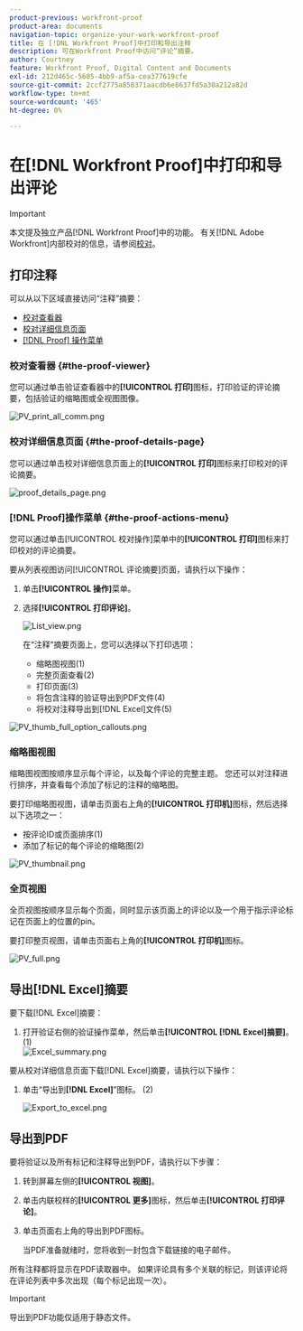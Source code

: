 ```yaml
---
product-previous: workfront-proof
product-area: documents
navigation-topic: organize-your-work-workfront-proof
title: 在 [!DNL Workfront Proof]中打印和导出注释
description: 可在Workfront Proof中访问“评论”摘要。
author: Courtney
feature: Workfront Proof, Digital Content and Documents
exl-id: 212d465c-5605-4bb9-af5a-cea377619cfe
source-git-commit: 2ccf2775a858371aacdb6e8637fd5a30a212a82d
workflow-type: tm+mt
source-wordcount: '465'
ht-degree: 0%

---
```


# 在[!DNL Workfront Proof]中打印和导出评论

>[!IMPORTANT]
>
>本文提及独立产品[!DNL Workfront Proof]中的功能。 有关[!DNL Adobe Workfront]内部校对的信息，请参阅[校对](../../../review-and-approve-work/proofing/proofing.md)。

## 打印注释

可以从以下区域直接访问“注释”摘要：

* [校对查看器](#the-proof-viewer)
* [校对详细信息页面](#the-proof-details-page)
* [ [!DNL Proof] 操作菜单](#the-proof-actions-menu)

### 校对查看器 {#the-proof-viewer}

您可以通过单击验证查看器中的&#x200B;**[!UICONTROL 打印]**&#x200B;图标，打印验证的评论摘要，包括验证的缩略图或全视图图像。

![PV_print_all_comm.png](assets/pv-print-all-comm-350x158.png)

### 校对详细信息页面 {#the-proof-details-page}

您可以通过单击校对详细信息页面上的&#x200B;**[!UICONTROL 打印]**&#x200B;图标来打印校对的评论摘要。

![proof_details_page.png](assets/proof-details-page-350x231.png)

### [!DNL Proof]操作菜单 {#the-proof-actions-menu}

您可以通过单击[!UICONTROL 校对操作]菜单中的&#x200B;**[!UICONTROL 打印]**&#x200B;图标来打印校对的评论摘要。

要从列表视图访问[!UICONTROL 评论摘要]页面，请执行以下操作：

1. 单击&#x200B;**[!UICONTROL 操作]**&#x200B;菜单。
1. 选择&#x200B;**[!UICONTROL 打印评论]**。

   ![List_view.png](assets/list-view-350x155.png)

   在“注释”摘要页面上，您可以选择以下打印选项：

   * 缩略图视图(1)
   * 完整页面查看(2)
   * 打印页面(3)
   * 将包含注释的验证导出到PDF文件(4)
   * 将校对注释导出到[!DNL Excel]文件(5)

![PV_thumb_full_option_callouts.png](assets/pv-thumb-full-option-callouts-350x154.png)

### 缩略图视图

缩略图视图按顺序显示每个评论，以及每个评论的完整主题。 您还可以对注释进行排序，并查看每个添加了标记的注释的缩略图。

要打印缩略图视图，请单击页面右上角的&#x200B;**[!UICONTROL 打印机]**&#x200B;图标，然后选择以下选项之一：

* 按评论ID或页面排序(1)
* 添加了标记的每个评论的缩略图(2)

![PV_thumbnail.png](assets/pv-thumbnail-350x290.png)

### 全页视图

全页视图按顺序显示每个页面，同时显示该页面上的评论以及一个用于指示评论标记在页面上的位置的pin。

要打印整页视图，请单击页面右上角的&#x200B;**[!UICONTROL 打印机]**&#x200B;图标。

![PV_full.png](assets/pv-full-350x347.png)

## 导出[!DNL Excel]摘要

要下载[!DNL Excel]摘要：

1. 打开验证右侧的验证操作菜单，然后单击&#x200B;**[!UICONTROL [!DNL Excel]摘要]**。 (1)\
   ![Excel_summary.png](assets/excel-summary-350x450.png)

要从校对详细信息页面下载[!DNL Excel]摘要，请执行以下操作：

1. 单击“导出到&#x200B;**[!DNL Excel]**”图标。 (2)

   ![Export_to_excel.png](assets/export-to-excel-350x185.png)

## 导出到PDF

要将验证以及所有标记和注释导出到PDF，请执行以下步骤：

1. 转到屏幕左侧的&#x200B;**[!UICONTROL 视图]**。
1. 单击内联校样的&#x200B;**[!UICONTROL 更多]**&#x200B;图标，然后单击&#x200B;**[!UICONTROL 打印评论]**。

1. 单击页面右上角的导出到PDF图标。

   当PDF准备就绪时，您将收到一封包含下载链接的电子邮件。

所有注释都将显示在PDF读取器中。 如果评论具有多个关联的标记，则该评论将在评论列表中多次出现（每个标记出现一次）。

>[!IMPORTANT]
>
>导出到PDF功能仅适用于静态文件。

